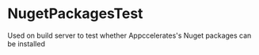 NugetPackagesTest
=================

Used on build server to test whether Appccelerates's Nuget packages can be installed
